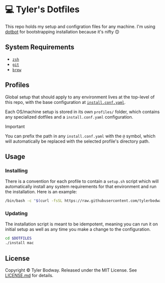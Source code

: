 # 💻 Tyler's Dotfiles

This repo holds my setup and configration files for any machine. I'm using
[dotbot][] for bootstrapping installation because it's nifty 😊

## System Requirements

- [`zsh`][zsh]
- [`git`][git]
- [`brew`][brew]

## Profiles

Global setup that should apply to any environment lives at the top-level of this repo, with
the base configuration at [`install.conf.yaml`][install].

Each OS/machine setup is stored in its own `profiles/` folder, which contains any specialized
dotfiles and a `install.conf.yaml` configuration.

> [!IMPORTANT]
> You can prefix the path in any `install.conf.yaml` with the `@` symbol, which will automatically
> be replaced with the selected profile's directory path.

## Usage

### Installing
There is a convention for each profile to contain a `setup.sh` script which will automatically
install any system requirements for that environment and run the installation. Here is an example:
```bash
/bin/bash -c "$(curl -fsSL https://raw.githubusercontent.com/tylerbodway/dotfiles/main/profiles/mac/setup.sh)"
```

### Updating
The installation script is meant to be idempotent, meaning you can run it on initial setup as well
as any time you make a change to the configuration.
```bash
cd $DOTFILES
./install mac
```

## License

Copyright © Tyler Bodway. Released under the MIT License. See [LICENSE.md][license] for details.

[dotbot]: https://github.com/anishathalye/dotbot
[zsh]: https://www.zsh.org/
[git]: https://www.git-scm.com/
[brew]: https://brew.sh/
[install]: install.conf.yaml
[license]: LICENSE.md
